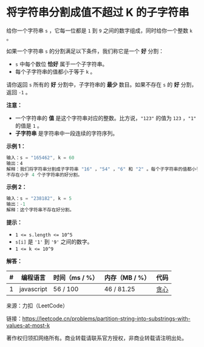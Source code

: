 # 将字符串分割成值不超过 K 的子字符串

给你一个字符串 `s` ，它每一位都是 `1` 到 `9` 之间的数字组成，同时给你一个整数 `k` 。

如果一个字符串 `s` 的分割满足以下条件，我们称它是一个 **好** 分割：

- `s` 中每个数位 **恰好** 属于一个子字符串。
- 每个子字符串的值都小于等于 `k` 。

请你返回 `s` 所有的 **好** 分割中，子字符串的 **最少** 数目。如果不存在 `s` 的 **好** 分割，返回 `-1` 。

**注意：**

- 一个字符串的 **值** 是这个字符串对应的整数。比方说，`"123"` 的值为 `123` ，`"1"` 的值是 `1` 。
- **子字符串** 是字符串中一段连续的字符序列。

**示例 1：**

``` javascript
输入：s = "165462", k = 60
输出：4
解释：我们将字符串分割成子字符串 "16" ，"54" ，"6" 和 "2" 。每个子字符串的值都小于等于 k = 60 。
不存在小于 4 个子字符串的好分割。
```

**示例 2：**

``` javascript
输入：s = "238182", k = 5
输出：-1
解释：这个字符串不存在好分割。
```

**提示：**

- `1 <= s.length <= 10^5`
- `s[i]` 是 `'1'` 到 `'9'` 之间的数字。
- `1 <= k <= 10^9`

**解答：**

**#**|**编程语言**|**时间（ms / %）**|**内存（MB / %）**|**代码**
--|--|--|--|--
1|javascript|56 / 100|46 / 81.25|[贪心](./javascript/ac_v1.js)

来源：力扣（LeetCode）

链接：https://leetcode.cn/problems/partition-string-into-substrings-with-values-at-most-k

著作权归领扣网络所有。商业转载请联系官方授权，非商业转载请注明出处。

